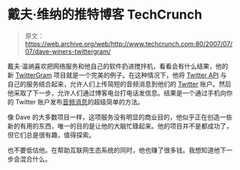 # 戴夫·维纳的推特博客 TechCrunch

> 原文：<https://web.archive.org/web/http://www.techcrunch.com:80/2007/07/07/dave-winers-twittergram/>

戴夫·温纳喜欢把网络服务和他自己的软件扔进搅拌机，看看会有什么结果，他的新 [TwitterGram](https://web.archive.org/web/20220929043621/http://www.twittergram.com/) 项目就是一个完美的例子。在这种情况下，他将 [Twitter API](https://web.archive.org/web/20220929043621/http://www.beta.techcrunch.com/2007/03/27/twitter-becomes-mobile-dev-platform/) 与自己的服务结合起来，允许人们上传简短的音频消息到他们的 [Twitter](https://web.archive.org/web/20220929043621/http://www.crunchbase.com/company/twitter) 账户。然后他采取了下一步，允许人们通过博客电台打电话发信息。结果是一个通过手机向你的 Twitter 账户发布[音频消息](https://web.archive.org/web/20220929043621/http://twitter.com/TechCrunch/statuses/138372522)的超级简单的方法。

像 Dave 的大多数项目一样，这项服务没有明显的商业目的，他似乎正在创造一些新的有用的东西，唯一的目的是让他的大脑忙碌起来。他的项目并不是都成功了，但它们总是很有趣，值得探索。

也不要低估他。在帮助互联网生态系统的同时，他也赚了很多钱。我想知道他下一步会混合什么。